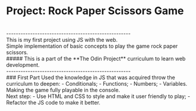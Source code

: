 # Project: Rock Paper Scissors Game
<br>
----------------------------------------------------
<br>
This is my first project using JS with the web.
<br>
Simple implementation of basic concepts to play the game rock paper scissors.
<br>
##### This is a part of the **The Odin Project** curriculum to learn web development.
<br>
----------------------------------------------------
<br>
### First Part
Used the knowledge in JS that was acquired throw the curriculum to deepen:
- Conditionals;
- Functions;
- Numbers;
- Variables.
<br>
Making the game fully playable in the console.
<br>
Next step:
- Use HTML and CSS to style and make it user friendly to play;
- Refactor the JS code to make it better.
<br>